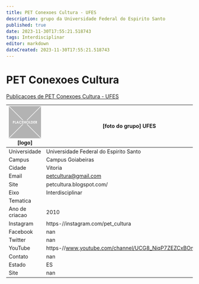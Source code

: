 ```yaml
---
title: PET Conexoes Cultura - UFES
description: grupo da Universidade Federal do Espirito Santo
published: true
date: 2023-11-30T17:55:21.518743
tags: Interdisciplinar
editor: markdown
dateCreated: 2023-11-30T17:55:21.518743
---
```


# PET Conexoes Cultura

[Publicacoes de PET Conexoes Cultura - UFES](/atividade/166PETConexoesCulturaUFES/feed.md)

| ![placeholder.png](/placeholder.png) [logo] | [foto do grupo] UFES         |
| ------------------------------------------- | ------------------------------------------------- |
| Universidade                                | Universidade Federal do Espirito Santo      |
| Campus                                      | Campus Goiabeiras            |
| Cidade                                      | Vitoria             |
| Email                                       | petcultura@gmail.com             |
| Site                                        | petcultura.blogspot.com/              |
| Eixo                                        | Interdisciplinar              |
| Tematica                                    |           |
| Ano de criacao                              | 2010        |
| Instagram                                   | https-//instagram.com/pet_cultura         |
| Facebook                                    | nan          |
| Twitter                                     | nan           |
| YouTube                                     | https-//www.youtube.com/channel/UCG8_NiqP7ZEZCxBOmTiHQrg           |
| Contato                                     | nan         |
| Estado                                      |  ES            |
| Site                                        | nan |
